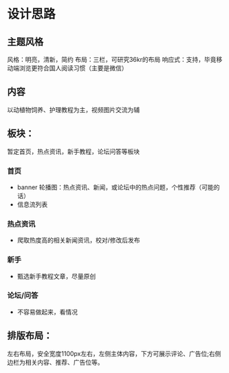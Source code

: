 # 设计思路

## 主题风格

风格：明亮，清新，简约
布局：三栏，可研究36kr的布局
响应式：支持，毕竟移动端浏览更符合国人阅读习惯（主要是微信）

## 内容

以动植物饲养、护理教程为主，视频图片交流为辅

## 板块：

暂定首页，热点资讯，新手教程，论坛问答等板块

### 首页

- banner 轮播图：热点资讯、新闻，或论坛中的热点问题，个性推荐（可能的话）
- 信息流列表

### 热点资讯

- 爬取热度高的相关新闻资讯，校对/修改后发布

### 新手

- 甄选新手教程文章，尽量原创

### 论坛/问答

- 不容易做起来，看情况


## 排版布局：

左右布局，安全宽度1100px左右，左侧主体内容，下方可展示评论、广告位;右侧边栏为相关内容、推荐、广告位等。
